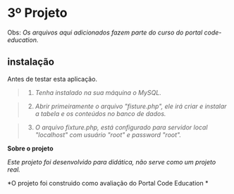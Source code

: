 3º Projeto
======================================

Obs: *Os arquivos aqui adicionados fazem parte do curso do portal code-education.*

instalação
-----------

Antes de testar esta aplicação.
>1. *Tenha instalado na sua máquina o MySQL.*

>2. *Abrir primeiramente o arquivo "fisture.php", ele irá criar e instalar a tabela e os conteúdos no banco de dados.*

>3. *O arquivo fixture.php, está configurado para servidor local "localhost" com usuário "root" e password "root".*


**Sobre o projeto**

*Este projeto foi desenvolvido para didática, não serve como um projeto real.*

*O projeto foi construido como avaliação do Portal Code Education *